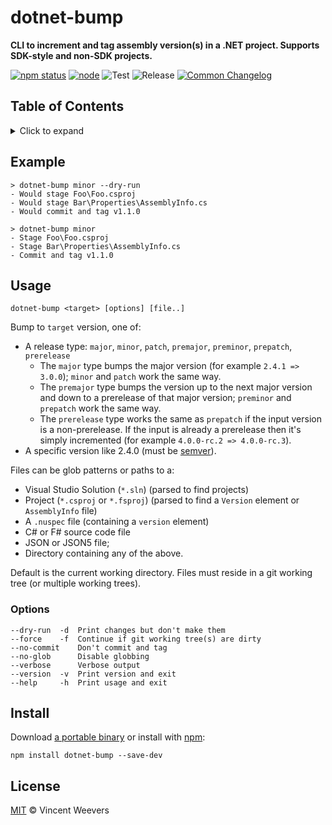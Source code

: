 # dotnet-bump

**CLI to increment and tag assembly version(s) in a .NET project. Supports SDK-style and non-SDK projects.**

[![npm status](http://img.shields.io/npm/v/dotnet-bump.svg)](https://www.npmjs.org/package/dotnet-bump)
[![node](https://img.shields.io/node/v/dotnet-bump.svg)](https://www.npmjs.org/package/dotnet-bump)
![Test](https://github.com/vweevers/dotnet-bump/workflows/Test/badge.svg)
![Release](https://github.com/vweevers/dotnet-bump/workflows/Release/badge.svg)
[![Common Changelog](https://common-changelog.org/badge.svg)](https://common-changelog.org)

## Table of Contents

<details><summary>Click to expand</summary>

- [Example](#example)
- [Usage](#usage)
  - [Options](#options)
- [Install](#install)
- [License](#license)

</details>

## Example

```
> dotnet-bump minor --dry-run
- Would stage Foo\Foo.csproj
- Would stage Bar\Properties\AssemblyInfo.cs
- Would commit and tag v1.1.0
```

```
> dotnet-bump minor
- Stage Foo\Foo.csproj
- Stage Bar\Properties\AssemblyInfo.cs
- Commit and tag v1.1.0
```

## Usage

```
dotnet-bump <target> [options] [file..]
```

Bump to `target` version, one of:

- A release type: `major`, `minor`, `patch`, `premajor`, `preminor`, `prepatch`, `prerelease`
  - The `major` type bumps the major version (for example `2.4.1 => 3.0.0`); `minor` and `patch` work the same way.
  - The `premajor` type bumps the version up to the next major version and down to a prerelease of that major version; `preminor` and `prepatch` work the same way.
  - The `prerelease` type works the same as `prepatch` if the input version is a non-prerelease. If the input is already a prerelease then it's simply incremented (for example `4.0.0-rc.2 => 4.0.0-rc.3`).
- A specific version like 2.4.0 (must be [semver](https://semver.org/)).

Files can be glob patterns or paths to a:

- Visual Studio Solution (`*.sln`) (parsed to find projects)
- Project (`*.csproj` or `*.fsproj`) (parsed to find a `Version` element or `AssemblyInfo` file)
- A `.nuspec` file (containing a `version` element)
- C# or F# source code file
- JSON or JSON5 file;
- Directory containing any of the above.

Default is the current working directory. Files must reside in a git working tree (or multiple working trees).

### Options

```
--dry-run  -d  Print changes but don't make them
--force    -f  Continue if git working tree(s) are dirty
--no-commit    Don't commit and tag
--no-glob      Disable globbing
--verbose      Verbose output
--version  -v  Print version and exit
--help     -h  Print usage and exit
```

## Install

Download [a portable binary](https://github.com/vweevers/dotnet-bump/releases) or install with [npm](https://npmjs.org):

```
npm install dotnet-bump --save-dev
```

## License

[MIT](LICENSE) © Vincent Weevers
